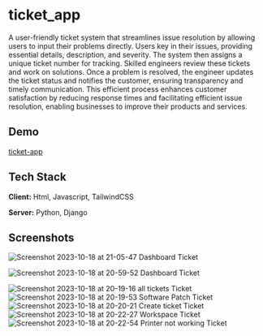 
# ticket_app
A user-friendly ticket system that streamlines issue resolution by allowing users to input their problems directly. Users key in their issues, providing essential details,  description, and severity. The system then assigns a unique ticket number for tracking. Skilled engineers review these tickets and work on solutions. Once a problem is resolved, the engineer updates the ticket status and notifies the customer, ensuring transparency and timely communication. This efficient process enhances customer satisfaction by reducing response times and facilitating efficient issue resolution, enabling businesses to improve their products and services.

## Demo
[ticket-app](https://ticket-esd2.onrender.com)
## Tech Stack

**Client:** Html, Javascript, TailwindCSS

**Server:** Python, Django

## Screenshots
![Screenshot 2023-10-18 at 21-05-47 Dashboard Ticket](https://github.com/zablon-oigo/ticket_app/assets/143833326/cdf3264c-20db-4a08-bdea-ae5050c767bb)

![Screenshot 2023-10-18 at 20-59-52 Dashboard Ticket](https://github.com/zablon-oigo/ticket_app/assets/143833326/7d4080ea-e006-4adf-b8d8-a0685f5ac68d)

![Screenshot 2023-10-18 at 20-19-16 all tickets Ticket](https://github.com/zablon-oigo/ticket_app/assets/143833326/d748b3b0-6fce-466a-bf4a-3f4e82f83ea7)
![Screenshot 2023-10-18 at 20-19-53 Software Patch Ticket](https://github.com/zablon-oigo/ticket_app/assets/143833326/cd74dc9a-73ba-4b7d-bf2f-136e718e0ec4)
![Screenshot 2023-10-18 at 20-20-21 Create ticket Ticket](https://github.com/zablon-oigo/ticket_app/assets/143833326/a8f70d69-36e2-49a3-9288-b4196b63d0f0)
![Screenshot 2023-10-18 at 20-22-27 Workspace Ticket](https://github.com/zablon-oigo/ticket_app/assets/143833326/41f2bf8f-ad4b-4bc0-a213-38fac5a85172)
![Screenshot 2023-10-18 at 20-22-54 Printer not working Ticket](https://github.com/zablon-oigo/ticket_app/assets/143833326/dafa757c-6ffd-416c-8a1b-c26c04d4c0bc)
